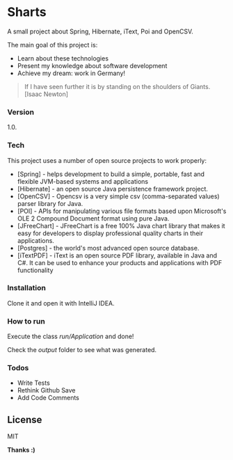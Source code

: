 # Sharts

A small project about Spring, Hibernate, iText, Poi and OpenCSV.

The main goal of this project is:
  - Learn about these technologies
  - Present my knowledge about software development
  - Achieve my dream: work in Germany!

> If I have seen further it is by standing on the shoulders of Giants. [Isaac Newton]

### Version
1.0.

### Tech

This project uses a number of open source projects to work properly:

* [Spring] - helps development to  build a simple, portable,  fast and flexible JVM-based systems and applications
* [Hibernate] - an open source Java persistence framework project. 
* [OpenCSV] - Opencsv is a very simple csv (comma-separated values) parser library for Java.
* [POI] - APIs for manipulating various file formats based upon Microsoft's OLE 2 Compound Document format using pure Java.
* [JFreeChart] - JFreeChart is a free 100% Java chart library that makes it easy for developers to display professional quality charts in their applications. 
* [Postgres] - the world's most advanced open source database.
* [iTextPDF] - iText is an open source PDF library, available in Java and C#. It can be used to enhance your products and applications with PDF functionality

### Installation 

Clone it and open it with IntelliJ IDEA.

### How to run

Execute the class *run/Application* and done!

Check the *output* folder to see what was generated.

### Todos

 - Write Tests
 - Rethink Github Save
 - Add Code Comments

License
----

MIT

**Thanks :)**